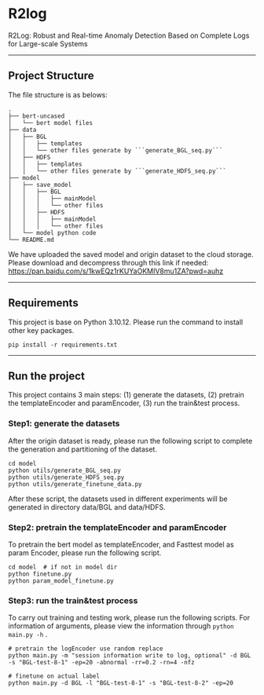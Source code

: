 # R2log
R2Log: Robust and Real-time Anomaly Detection Based on Complete Logs for Large-scale Systems

---
## Project Structure
The file structure is as belows:

```
.
├── bert-uncased
│   └── bert model files
├── data
│   ├── BGL
│   │   ├── templates
│   │   └── other files generate by ```generate_BGL_seq.py```
│   ├── HDFS
│   │   ├── templates
│   │   └── other files generate by ```generate_HDFS_seq.py```
├── model
│   ├── save_model
│   │   ├── BGL
│   │   │   ├── mainModel
│   │   │   └── other files
│   │   ├── HDFS
│   │   │   ├── mainModel
│   │   │   └── other files
│   └── model python code
└── README.md
```
We have uploaded the saved model and origin dataset to the cloud storage. Please download and decompress through this link if needed:
https://pan.baidu.com/s/1kwEQz1rKUYaOKMIV8mu1ZA?pwd=auhz 

---
## Requirements
This project is base on Python 3.10.12. Please run the command to install other key packages.
```
pip install -r requirements.txt
```

---
## Run the project
This project contains 3 main steps: (1) generate the datasets, (2) pretrain the templateEncoder and paramEncoder, (3) run the train&test process.


### Step1: generate the datasets
After the origin dataset is ready, please run the following script to complete the generation and partitioning of the dataset.
```
cd model
python utils/generate_BGL_seq.py
python utils/generate_HDFS_seq.py
python utils/generate_finetune_data.py
```
After these script, the datasets used in different experiments will be generated in directory data/BGL and data/HDFS.

### Step2: pretrain the templateEncoder and paramEncoder
To pretrain the bert model as templateEncoder, and Fasttest model as param Encoder, please run the following script.
```
cd model  # if not in model dir
python finetune.py
python param_model_finetune.py
```

### Step3: run the train&test process
To carry out training and testing work, please run the following scripts. For information of arguments, please view the information through ```python main.py -h``` .
```
# pretrain the logEncoder use random replace
python main.py -m "session information write to log, optional" -d BGL -s "BGL-test-8-1" -ep=20 -abnormal -rr=0.2 -rn=4 -nfz

# finetune on actual label
python main.py -d BGL -l "BGL-test-8-1" -s "BGL-test-8-2" -ep=20 

```



